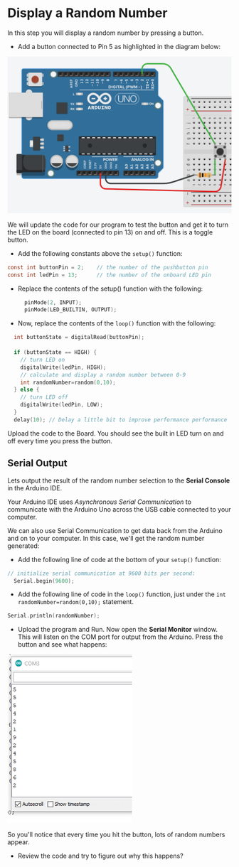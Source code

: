 # Display a Random Number

In this step you will display a random number by pressing a button.

+ Add a button connected to Pin 5 as highlighted in the diagram below:

<img src="./img/image-20230203094420221.png" alt="image-20230203094420221" style="zoom:50%;" />

We will update the code for our program to test the button and get it to turn the LED on the board (connected to pin 13) on and off. This is a toggle button. 

+ Add the following constants above the ``setup()`` function:

~~~c
const int buttonPin = 2;    // the number of the pushbutton pin
const int ledPin = 13;      // the number of the onboard LED pin
~~~

+ Replace the contents of the setup() function with the following:

  ~~~c++
    pinMode(2, INPUT);
    pinMode(LED_BUILTIN, OUTPUT);
  ~~~

  

+ Now, replace the contents of the ``loop()`` function with the following:

~~~c
  int buttonState = digitalRead(buttonPin);
  
  if (buttonState == HIGH) {
    // turn LED on
    digitalWrite(ledPin, HIGH);
    // calculate and display a random number between 0-9
    int randomNumber=random(0,10);
  } else {
    // turn LED off
    digitalWrite(ledPin, LOW);
  }
  delay(10); // Delay a little bit to improve performance performance
~~~

Upload the code to the Board. You should see the built in LED turn on and off every time you press the button.

## Serial Output

Lets output the result of the random number selection to the **Serial Console** in the Arduino IDE.

Your Arduino IDE uses *Asynchronous Serial Communication* to communicate with the Arduino Uno across the USB cable connected to your computer. 

We can also use Serial Communication to get data back from the Arduino and on to your computer. In this case, we'll get the random number generated:

+ Add the following line of code at the bottom of your ``setup()`` function:

~~~c
// initialize serial communication at 9600 bits per second:
  Serial.begin(9600);
~~~

+ Add the following line of code in the ``loop()`` function, just under the ``int randomNumber=random(0,10);`` statement.

~~~c
Serial.println(randomNumber);
~~~

+ Upload the program and Run. Now open the **Serial Monitor** window. This will listen on the COM port for output from the Arduino. Press the button and see what happens:

![Serial Monitor](./img/11.png)

So you'll notice that every time you hit the button, lots of random numbers appear.

+ Review the code and try to figure out why this happens?


